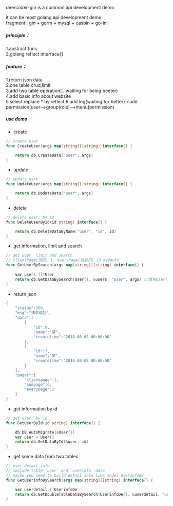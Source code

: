 deercoder-gin is a common api development demo

it can be most golang api development demo  
fragment : gin + gorm + mysql + casbin + go-ini  

##### principle：  
1.abstract func    
2.golang reflect interface{}  

##### feature：  

1.return json data  
2.one table crud,limit  
3.add two table operation(...waiting for being beeter)  
4.add basic info about website  
5.select replace * by reflect
6.add log(waiting for better)
7.add permission(user-->group(role)-->menu(permission)

##### use demo 
- create
```go
// create user
func CreateUser(args map[string][]string) interface{} {

	return db.CreateData("user", args)
}
```
- update

```go
// update user
func UpdateUser(args map[string][]string) interface{} {

	return db.UpdateData("user", args)
}
```
- delete
```go
// delete user, by id
func DeleteUserByid(id string) interface{} {

	return db.DeleteDataByName("user", "id", id)
}
```

- get information, limit and search
```go
// get user, limit and search
// clientPage(页码) 1, everyPage(当前页) 10 default
func GetUserBySearch(args map[string][]string) interface{} {
	
	var users []*User
	return db.GetDataBySearch(User{}, &users, "user", args) //匿名User{}
}
```
- return json
```go
{
    "status":200,
    "msg":"请求成功",
    "data":[
        {
            "id":8,
            "name":"梦",
            "createtime":"2018-08-08 00:00:00"
        },
        {
            "id":7,
            "name":"梦",
            "createtime":"2018-08-08 00:00:00"
        }
    ],
    "pager":{
        "clientpage":1,
        "sumpage":6,
        "everypage":2
    }
}
```
- get information by id
```go
// get user, by id
func GetUserById(id string) interface{} {

	db.DB.AutoMigrate(&User{})
	var user = User{}
	return db.GetDataById(&user, id)
}
```
- get some data from two tables
```go
// user detail info
// include table `user` and `userinfo` data
// maybe you need to build detail info like model UserinfoBK
func GetUserinfoBySearch(args map[string][]string) interface{} {

	var userdetail []UserinfoDe
	return db.GetDoubleTableDataBySearch(UserinfoDe{}, &userdetail, "userinfo", "user", args)
}
```